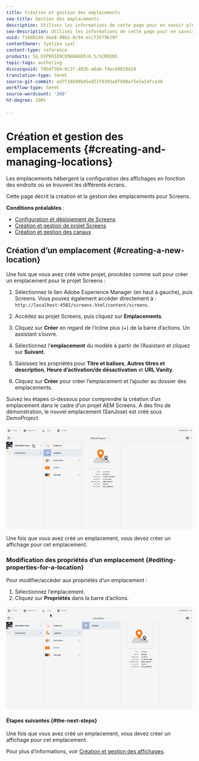```yaml
---
title: Création et gestion des emplacements
seo-title: Gestion des emplacements
description: Utilisez les informations de cette page pour en savoir plus sur la création et la gestion des emplacements.
seo-description: Utilisez les informations de cette page pour en savoir plus sur la création et la gestion des emplacements.
uuid: f18802d4-dae8-48b2-8c94-ecc73579b29f
contentOwner: Jyotika syal
content-type: reference
products: SG_EXPERIENCEMANAGER/6.5/SCREENS
topic-tags: authoring
discoiquuid: 70bdf384-6c27-403b-a6ab-fdec68016428
translation-type: tm+mt
source-git-commit: ad7f18b99b45ed51f0393a0f608a75e5a5dfca30
workflow-type: tm+mt
source-wordcount: '260'
ht-degree: 100%

---
```



# Création et gestion des emplacements {#creating-and-managing-locations}

Les emplacements hébergent la configuration des affichages en fonction des endroits où se trouvent les différents écrans.

Cette page décrit la création et la gestion des emplacements pour Screens.

**Conditions préalables** :

* [Configuration et déploiement de Screens](configuring-screens-introduction.md)
* [Création et gestion de projet Screens](creating-a-screens-project.md)
* [Création et gestion des canaux](managing-channels.md)

## Création d’un emplacement {#creating-a-new-location}

Une fois que vous avez créé votre projet, procédez comme suit pour créer un emplacement pour le projet Screens :

1. Sélectionnez le lien Adobe Experience Manager (en haut à gauche), puis Screens. Vous pouvez également accéder directement à : `http://localhost:4502/screens.html/content/screens`.
1. Accédez au projet Screens, puis cliquez sur **Emplacements**.
1. Cliquez sur **Créer** en regard de l’icône plus (+) de la barre d’actions. Un assistant s’ouvre.
1. Sélectionnez l’**emplacement** du modèle à partir de l’Assistant et cliquez sur **Suivant**.

1. Saisissez les propriétés pour **Titre et balises**, **Autres titres et description**, **Heure d’activation/de désactivation** et **URL Vanity**.

1. Cliquez sur **Créer** pour créer l’emplacement et l’ajouter au dossier des emplacements.

Suivez les étapes ci-dessous pour comprendre la création d’un emplacement dans le cadre d’un projet AEM Screens. À des fins de démonstration, le nouvel emplacement (SanJose) est créé sous *DemoProject*.

![player2](assets/player2.gif)

Une fois que vous avez créé un emplacement, vous devez créer un affichage pour cet emplacement.

### Modification des propriétés d’un emplacement {#editing-properties-for-a-location}

Pour modifier/accéder aux propriétés d’un emplacement :

1. Sélectionnez l’emplacement.
1. Cliquez sur **Propriétés** dans la barre d’actions.

![player3](assets/player3.gif)

#### Étapes suivantes {#the-next-steps}

Une fois que vous avez créé un emplacement, vous devez créer un affichage pour cet emplacement.

Pour plus d’informations, voir [Création et gestion des affichages](managing-displays.md).

